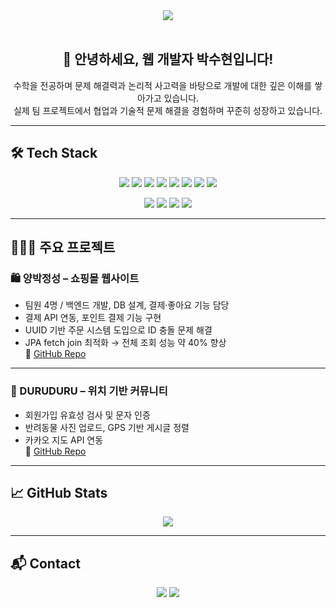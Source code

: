 <div align="center">
  <img src="https://capsule-render.vercel.app/api?type=rounded&color=b8ecf9&height=120&text=Hello%20World!&fontColor=000000&fontSize=70" />
</div>

<br/>

<div align="center">

## 👋 안녕하세요, 웹 개발자 박수현입니다!

수학을 전공하며 문제 해결력과 논리적 사고력을 바탕으로 개발에 대한 깊은 이해를 쌓아가고 있습니다.  
실제 팀 프로젝트에서 협업과 기술적 문제 해결을 경험하며 꾸준히 성장하고 있습니다.

</div>

---

## 🛠️ Tech Stack

<p align="center">
  <img src="https://img.shields.io/badge/Java-007396?style=flat&logo=Java&logoColor=white"/>
  <img src="https://img.shields.io/badge/SpringBoot-6DB33F?style=flat&logo=spring&logoColor=white"/>
  <img src="https://img.shields.io/badge/JPA-59666C?style=flat&logoColor=white"/>
  <img src="https://img.shields.io/badge/MySQL-4479A1?style=flat&logo=MySQL&logoColor=white"/>
  <img src="https://img.shields.io/badge/HTML5-E34F26?style=flat&logo=HTML5&logoColor=white"/>
  <img src="https://img.shields.io/badge/CSS3-1572B6?style=flat&logo=CSS3&logoColor=white"/>
  <img src="https://img.shields.io/badge/JavaScript-F7DF1E?style=flat&logo=JavaScript&logoColor=black"/>
  <img src="https://img.shields.io/badge/Bootstrap-7952B3?style=flat&logo=Bootstrap&logoColor=white"/>
</p>

<p align="center">
  <img src="https://img.shields.io/badge/Git-F05032?style=flat&logo=Git&logoColor=white"/>
  <img src="https://img.shields.io/badge/GitHub-181717?style=flat&logo=GitHub&logoColor=white"/>
  <img src="https://img.shields.io/badge/Postman-FF6C37?style=flat&logo=Postman&logoColor=white"/>
  <img src="https://img.shields.io/badge/Notion-000000?style=flat&logo=Notion&logoColor=white"/>
</p>

---

## 👩🏻‍💻 주요 프로젝트

### 🛍 양박정성 – 쇼핑몰 웹사이트
- 팀원 4명 / 백엔드 개발, DB 설계, 결제·좋아요 기능 담당
- 결제 API 연동, 포인트 결제 기능 구현
- UUID 기반 주문 시스템 도입으로 ID 충돌 문제 해결
- JPA fetch join 최적화 → 전체 조회 성능 약 40% 향상  
🔗 [GitHub Repo](https://github.com/GogiDosirak/YPJS.git)

---

### 🐾 DURUDURU – 위치 기반 커뮤니티
- 회원가입 유효성 검사 및 문자 인증
- 반려동물 사진 업로드, GPS 기반 게시글 정렬
- 카카오 지도 API 연동  
🔗 [GitHub Repo](https://github.com/GogiDosirak/duruduru-project.git)

---

## 📈 GitHub Stats

<p align="center">
  <img src="https://github-readme-stats.vercel.app/api/top-langs/?username=soo59599&layout=compact&bg_color=180,b8ecf9,ffffff&title_color=000000&text_color=000000"/>
</p>

---

## 📬 Contact

<p align="center">
  <a href="mailto:soo59599@naver.com"><img src="https://img.shields.io/badge/Email-soo59599@naver.com-blue?style=flat&logo=Gmail&logoColor=white"/></a>
  <a href="https://solved.ac/soo5959"><img src="http://mazassumnida.wtf/api/v2/generate_badge?boj=soo5959"/></a>
</p>
